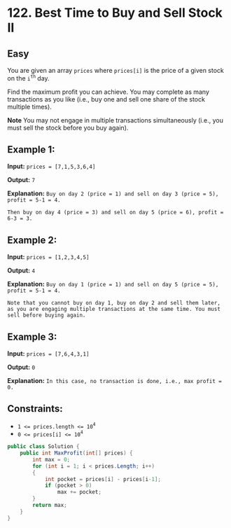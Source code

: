 # 122. Best Time to Buy and Sell Stock II

## Easy

You are given an array `prices` where `prices[i]` is the price of a given stock on the `i`<sup>`th`</sup> day.

Find the maximum profit you can achieve. You may complete as many transactions as you like (i.e., buy one and sell one share of the stock multiple times).

**Note** You may not engage in multiple transactions simultaneously (i.e., you must sell the stock before you buy again).


## Example 1:

**Input:** `prices = [7,1,5,3,6,4]`

**Output:** `7`

**Explanation:** `Buy on day 2 (price = 1) and sell on day 3 (price = 5), profit = 5-1 = 4.`

`Then buy on day 4 (price = 3) and sell on day 5 (price = 6), profit = 6-3 = 3.`


## Example 2:

**Input:** `prices = [1,2,3,4,5]`

**Output:** `4`

**Explanation:** `Buy on day 1 (price = 1) and sell on day 5 (price = 5), profit = 5-1 = 4.`

`Note that you cannot buy on day 1, buy on day 2 and sell them later, as you are engaging multiple transactions at the same time. You must sell before buying again.`



## Example 3:

**Input:** `prices = [7,6,4,3,1]`

**Output:** `0`

**Explanation:** `In this case, no transaction is done, i.e., max profit = 0.`



## Constraints:

- `1 <= prices.length <= 10`<sup>`4`</sup>
- `0 <= prices[i] <= 10`<sup>`4`</sup>

``` c#
public class Solution {
    public int MaxProfit(int[] prices) {
        int max = 0;
		for (int i = 1; i < prices.Length; i++)
		{
			int pocket = prices[i] - prices[i-1];            
			if (pocket > 0)
				max += pocket;
		}
		return max;
    }
}
```
